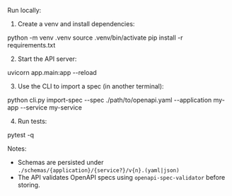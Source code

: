 Run locally:


1. Create a venv and install dependencies:


python -m venv .venv
source .venv/bin/activate
pip install -r requirements.txt


2. Start the API server:


uvicorn app.main:app --reload


3. Use the CLI to import a spec (in another terminal):


python cli.py import-spec --spec ./path/to/openapi.yaml --application my-app --service my-service


4. Run tests:


pytest -q




Notes:
- Schemas are persisted under `./schemas/{application}/{service?}/v{n}.(yaml|json)`
- The API validates OpenAPI specs using `openapi-spec-validator` before storing.